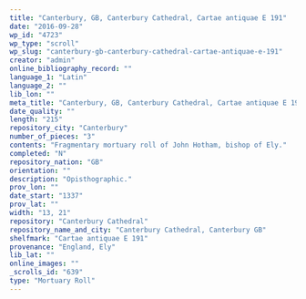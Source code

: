 ```yaml
---
title: "Canterbury, GB, Canterbury Cathedral, Cartae antiquae E 191"
date: "2016-09-28"
wp_id: "4723"
wp_type: "scroll"
wp_slug: "canterbury-gb-canterbury-cathedral-cartae-antiquae-e-191"
creator: "admin"
online_bibliography_record: ""
language_1: "Latin"
language_2: ""
lib_lon: ""
meta_title: "Canterbury, GB, Canterbury Cathedral, Cartae antiquae E 191"
date_quality: ""
length: "215"
repository_city: "Canterbury"
number_of_pieces: "3"
contents: "Fragmentary mortuary roll of John Hotham, bishop of Ely."
completed: "N"
repository_nation: "GB"
orientation: ""
description: "Opisthographic."
prov_lon: ""
date_start: "1337"
prov_lat: ""
width: "13, 21"
repository: "Canterbury Cathedral"
repository_name_and_city: "Canterbury Cathedral, Canterbury GB"
shelfmark: "Cartae antiquae E 191"
provenance: "England, Ely"
lib_lat: ""
online_images: ""
_scrolls_id: "639"
type: "Mortuary Roll"
---
```



